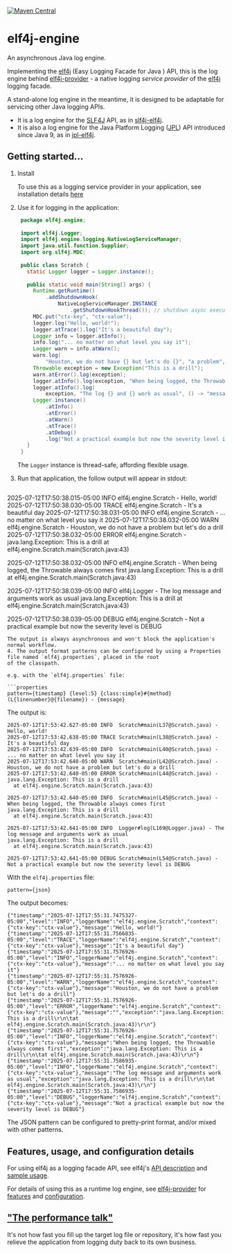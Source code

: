 [![Maven Central](https://img.shields.io/maven-central/v/io.github.elf4j/elf4j-engine.svg?label=Maven%20Central)](https://maven-badges.herokuapp.com/maven-central/io.github.elf4j/elf4j-engine)

# elf4j-engine

An asynchronous Java log engine.

Implementing the [elf4j](https://github.com/elf4j/elf4j) (Easy Logging Facade for Java ) API, this is the log engine
behind [elf4j-provider](https://github.com/elf4j/elf4j-provider) - a native logging _service provider_ of
the [elf4j](https://github.com/elf4j/) logging facade.

A stand-alone log engine in the meantime, it is designed to be adaptable for servicing other Java logging APIs.

* It is a log engine for the [SLF4J](https://www.slf4j.org/) API, as
  in [slf4j-elf4j](https://github.com/elf4j/slf4j-elf4j).
* It is also a log engine for the Java Platform Logging ([JPL](https://openjdk.org/jeps/264)) API introduced since Java
  9, as in [jpl-elf4j](https://github.com/elf4j/jpl-elf4j).

## Getting started...

1. Install

   To use this as a logging service provider in your application, see installation
   details [here](https://github.com/elf4j/elf4j-provider#installation)

2. Use it for logging in the application:
   ```java 
    package elf4j.engine;
    
    import elf4j.Logger;
    import elf4j.engine.logging.NativeLogServiceManager;
    import java.util.function.Supplier;
    import org.slf4j.MDC;
    
    public class Scratch {
      static Logger logger = Logger.instance();
    
      public static void main(String[] args) {
        Runtime.getRuntime()
            .addShutdownHook(
                NativeLogServiceManager.INSTANCE
                    .getShutdownHookThread()); // shutdown async executor on exit
        MDC.put("ctx-key", "ctx-value");
        logger.log("Hello, world!");
        logger.atTrace().log("It's a beautiful day");
        Logger info = logger.atInfo();
        info.log("... no matter on what level you say it");
        Logger warn = info.atWarn();
        warn.log(
            "Houston, we do not have {} but let's do {}", "a problem", (Supplier<?>) () -> "a drill");
        Throwable exception = new Exception("This is a drill");
        warn.atError().log(exception);
        logger.atInfo().log(exception, "When being logged, the Throwable always comes {}", "first");
        logger.atInfo().log(
            exception, "The log {} and {} work as usual", () -> "message", () -> "arguments");
        Logger.instance()
            .atInfo()
            .atError()
            .atWarn()
            .atTrace()
            .atDebug()
            .log("Not a practical example but now the severity level is DEBUG");
      }
    }
   ```
   
   The `Logger` instance is thread-safe, affording flexible usage.

3. Run that application, the follow output will appear in stdout:
   ```

2025-07-12T17:50:38.015-05:00 INFO elf4j.engine.Scratch - Hello, world!
2025-07-12T17:50:38.030-05:00 TRACE elf4j.engine.Scratch - It's a beautiful day
2025-07-12T17:50:38.031-05:00 INFO elf4j.engine.Scratch - ... no matter on what level you say it
2025-07-12T17:50:38.032-05:00 WARN elf4j.engine.Scratch - Houston, we do not have a problem but let's do a drill
2025-07-12T17:50:38.032-05:00 ERROR elf4j.engine.Scratch -
java.lang.Exception: This is a drill
at elf4j.engine.Scratch.main(Scratch.java:43)

2025-07-12T17:50:38.032-05:00 INFO elf4j.engine.Scratch - When being logged, the Throwable always comes first
java.lang.Exception: This is a drill
at elf4j.engine.Scratch.main(Scratch.java:43)

2025-07-12T17:50:38.039-05:00 INFO elf4j.Logger - The log message and arguments work as usual
java.lang.Exception: This is a drill
at elf4j.engine.Scratch.main(Scratch.java:43)

2025-07-12T17:50:38.039-05:00 DEBUG elf4j.engine.Scratch - Not a practical example but now the severity level is DEBUG

   ```
   The output is always asynchronous and won't block the application's normal workflow.
4. The output format patterns can be configured by using a Properties file named `elf4j.properties`, placed in the root
   of the classpath.

   e.g. with the `elf4j.properties` file:

   ```properties
   pattern={timestamp} {level:5} {class:simple}#{method}(L{linenumber}@{filename}) - {message}
   ```

The output is:

   ```
   2025-07-12T17:53:42.627-05:00 INFO  Scratch#main(L37@Scratch.java) - Hello, world!
   2025-07-12T17:53:42.638-05:00 TRACE Scratch#main(L38@Scratch.java) - It's a beautiful day
   2025-07-12T17:53:42.639-05:00 INFO  Scratch#main(L40@Scratch.java) - ... no matter on what level you say it
   2025-07-12T17:53:42.640-05:00 WARN  Scratch#main(L42@Scratch.java) - Houston, we do not have a problem but let's do a drill
   2025-07-12T17:53:42.640-05:00 ERROR Scratch#main(L44@Scratch.java) - 
   java.lang.Exception: This is a drill
     at elf4j.engine.Scratch.main(Scratch.java:43)
   
   2025-07-12T17:53:42.640-05:00 INFO  Scratch#main(L45@Scratch.java) - When being logged, the Throwable always comes first
   java.lang.Exception: This is a drill
     at elf4j.engine.Scratch.main(Scratch.java:43)
   
   2025-07-12T17:53:42.641-05:00 INFO  Logger#log(L169@Logger.java) - The log message and arguments work as usual
   java.lang.Exception: This is a drill
     at elf4j.engine.Scratch.main(Scratch.java:43)
   
   2025-07-12T17:53:42.641-05:00 DEBUG Scratch#main(L54@Scratch.java) - Not a practical example but now the severity level is DEBUG
   ```

With the `elf4j.properties` file:

   ```properties
   pattern={json}
   ```

The output becomes:

   ```
   {"timestamp":"2025-07-12T17:55:31.7475327-05:00","level":"INFO","loggerName":"elf4j.engine.Scratch","context":{"ctx-key":"ctx-value"},"message":"Hello, world!"}
   {"timestamp":"2025-07-12T17:55:31.7566835-05:00","level":"TRACE","loggerName":"elf4j.engine.Scratch","context":{"ctx-key":"ctx-value"},"message":"It's a beautiful day"}
   {"timestamp":"2025-07-12T17:55:31.7576926-05:00","level":"INFO","loggerName":"elf4j.engine.Scratch","context":{"ctx-key":"ctx-value"},"message":"... no matter on what level you say it"}
   {"timestamp":"2025-07-12T17:55:31.7576926-05:00","level":"WARN","loggerName":"elf4j.engine.Scratch","context":{"ctx-key":"ctx-value"},"message":"Houston, we do not have a problem but let's do a drill"}
   {"timestamp":"2025-07-12T17:55:31.7576926-05:00","level":"ERROR","loggerName":"elf4j.engine.Scratch","context":{"ctx-key":"ctx-value"},"message":"","exception":"java.lang.Exception: This is a drill\r\n\tat elf4j.engine.Scratch.main(Scratch.java:43)\r\n"}
   {"timestamp":"2025-07-12T17:55:31.7576926-05:00","level":"INFO","loggerName":"elf4j.engine.Scratch","context":{"ctx-key":"ctx-value"},"message":"When being logged, the Throwable always comes first","exception":"java.lang.Exception: This is a drill\r\n\tat elf4j.engine.Scratch.main(Scratch.java:43)\r\n"}
   {"timestamp":"2025-07-12T17:55:31.7586935-05:00","level":"INFO","loggerName":"elf4j.engine.Scratch","context":{"ctx-key":"ctx-value"},"message":"The log message and arguments work as usual","exception":"java.lang.Exception: This is a drill\r\n\tat elf4j.engine.Scratch.main(Scratch.java:43)\r\n"}
   {"timestamp":"2025-07-12T17:55:31.7586935-05:00","level":"DEBUG","loggerName":"elf4j.engine.Scratch","context":{"ctx-key":"ctx-value"},"message":"Not a practical example but now the severity level is DEBUG"}
   ```

The JSON pattern can be configured to pretty-print format, and/or mixed with other patterns.

## Features, usage, and configuration details

For using elf4j as a logging facade API, see
elf4j's [API description](https://github.com/elf4j/elf4j#log-service-interface-and-access-api)
and [sample usage](https://github.com/elf4j/elf4j#use-it---for-log-service-api-clients).

For details of using this as a runtime log engine, see [elf4j-provider](https://github.com/elf4j/elf4j-provider)
for [features](https://github.com/elf4j/elf4j-provider#features)
and [configuration](https://github.com/elf4j/elf4j-provider#configuration).

## ["The performance talk"](https://github.com/elf4j/elf4j-provider#performance)

It's not how fast you fill up the target log file or repository, it's how fast you relieve the application from logging
duty back to its own business.
